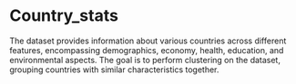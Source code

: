 # Country_stats
The dataset provides information about various countries across different features, encompassing demographics, economy, health, education, and environmental aspects. The goal is to perform clustering on the dataset, grouping countries with similar characteristics together.
